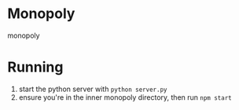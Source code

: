 # Monopoly

monopoly

# Running

1. start the python server with `python server.py`
1. ensure you're in the inner monopoly directory, then run `npm start`
